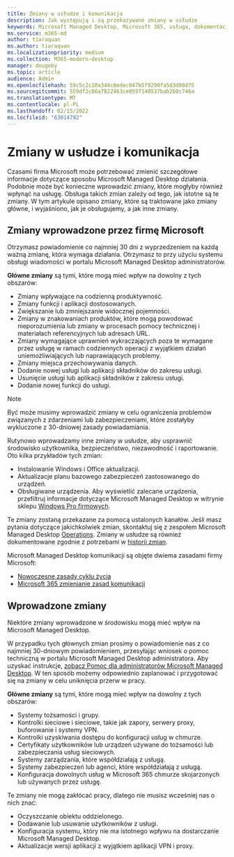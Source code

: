 ```yaml
---
title: Zmiany w usłudze i komunikacja
description: Jak występują i są przekazywane zmiany w usłudze
keywords: Microsoft Managed Desktop, Microsoft 365, usługa, dokumentacja
ms.service: m365-md
author: tiaraquan
ms.author: tiaraquan
ms.localizationpriority: medium
ms.collection: M365-modern-desktop
manager: dougeby
ms.topic: article
audience: Admin
ms.openlocfilehash: 59c5c2c10a344c8edec047b5f9290fa5d3d08d75
ms.sourcegitcommit: 559df2c86a7822463ce0597140537bab260c746a
ms.translationtype: MT
ms.contentlocale: pl-PL
ms.lasthandoff: 02/15/2022
ms.locfileid: "63014792"
---
```

# <a name="service-changes-and-communication"></a>Zmiany w usłudze i komunikacja

Czasami firma Microsoft może potrzebować zmienić szczegółowe informacje dotyczące sposobu Microsoft Managed Desktop działania. Podobnie może być konieczne wprowadzić zmiany, które mogłyby również wpłynąć na usługę. Obsługa takich zmian zależy od tego, jak istotne są te zmiany. W tym artykule opisano zmiany, które są traktowane jako zmiany główne, i wyjaśniono, jak je obsługujemy, a jak inne zmiany.

## <a name="changes-made-by-microsoft"></a>Zmiany wprowadzone przez firmę Microsoft

Otrzymasz powiadomienie co najmniej 30 dni z wyprzedzeniem na każdą ważną zmianę, która wymaga działania. Otrzymasz to przy użyciu systemu obsługi wiadomości w portalu Microsoft Managed Desktop administratorów.

**Główne zmiany** są tymi, które mogą mieć wpływ na dowolny z tych obszarów:

- Zmiany wpływające na codzienną produktywność.
- Zmiany funkcji i aplikacji dostosowanych.
- Zwiększanie lub zmniejszanie widocznej pojemności.
- Zmiany w znakowaniach produktów, które mogą powodować nieporozumienia lub zmiany w procesach pomocy technicznej i materiałach referencyjnych lub adresach URL.
- Zmiany wymagające uprawnień wykraczających poza te wymagane przez usługę w ramach codziennych operacji z wyjątkiem działań uniemożliwiających lub naprawiających problemy.
- Zmiany miejsca przechowywania danych.
- Dodanie nowej usługi lub aplikacji składników do zakresu usługi.
- Usunięcie usługi lub aplikacji składników z zakresu usługi.
- Dodanie nowej funkcji do usługi.

> [!NOTE]
> Być może musimy wprowadzić zmiany w celu ograniczenia problemów związanych z zdarzeniami lub zabezpieczeniami, które zostałyby wykluczone z 30-dniowej zasady powiadamiania.

Rutynowo wprowadzamy inne zmiany w usłudze, aby usprawnić środowisko użytkownika, bezpieczeństwo, niezawodność i raportowanie. Oto kilka przykładów tych zmian:

- Instalowanie Windows i Office aktualizacji.
- Aktualizacje planu bazowego zabezpieczeń zastosowanego do urządzeń.
- Obsługiwane urządzenia. Aby wyświetlić zalecane urządzenia, przefiltruj informacje dotyczące Microsoft Managed Desktop w witrynie sklepu [Windows Pro firmowych](https://www.microsoft.com/windows/business/devices).

Te zmiany zostaną przekazane za pomocą ustalonych kanałów. Jeśli masz pytania dotyczące jakichkolwiek zmian, skontaktuj się z zespołem Microsoft Managed Desktop [Operations](../working-with-managed-desktop/admin-support.md). Zmiany w usłudze są również dokumentowane zgodnie z potrzebami w [historii zmian](../change-history-managed-desktop.md).

Microsoft Managed Desktop komunikacji są objęte dwiema zasadami firmy Microsoft:

- [Nowoczesne zasady cyklu życia](https://support.microsoft.com/help/30881/modern-lifecycle-policy)
- [Microsoft 365 zmienianie zasad komunikacji](/office365/admin/manage/message-center)

## <a name="changes-you-make"></a>Wprowadzone zmiany

Niektóre zmiany wprowadzone w środowisku mogą mieć wpływ na Microsoft Managed Desktop.

W przypadku tych głównych zmian prosimy o powiadomienie nas z co najmniej 30-dniowym powiadomieniem, przesyłając wniosek o pomoc techniczną w portalu Microsoft Managed Desktop administratora. Aby uzyskać instrukcje, [zobacz Pomoc dla administratorów Microsoft Managed Desktop](../working-with-managed-desktop/admin-support.md). W ten sposób możemy odpowiednio zaplanować i przygotować się na zmiany w celu uniknięcia przerw w pracy.

**Główne zmiany** są tymi, które mogą mieć wpływ na dowolny z tych obszarów:

- Systemy tożsamości i grupy.
- Kontrolki sieciowe i sieciowe, takie jak zapory, serwery proxy, buforowanie i systemy VPN.
- Kontrolki uzyskiwania dostępu do konfiguracji usług w chmurze.
- Certyfikaty użytkowników lub urządzeń używane do tożsamości lub zabezpieczania usług sieciowych.
- Systemy zarządzania, które współdziałają z usługą.
- Systemy zabezpieczeń lub agenci, które współdziałają z usługą.
- Konfiguracja dowolnych usług w Microsoft 365 chmurze skojarzonych lub używanych przez usługę.

Te zmiany nie mogą zakłócać pracy, dlatego nie musisz wcześniej nas o nich znać:

- Oczyszczanie obiektu oddzielonego.
- Dodawanie lub usuwanie użytkowników z usługi.
- Konfiguracja systemu, który nie ma istotnego wpływu na dostarczanie Microsoft Managed Desktop.
- Aktualizacje wersji aplikacji z wyjątkiem aplikacji VPN i proxy.
